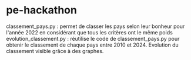 # pe-hackathon
classement_pays.py : permet de classer les pays selon leur bonheur pour l'année 2022 en considérant que tous les critères ont le même poids
evolution_classement.py : réutilise le code de classement_pays.py pour obtenir le classement de chaque pays entre 2010 et 2024. Evolution du classement visible grâce à des graphes.
